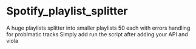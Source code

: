# Spotify_playlist_splitter
A huge playlists splitter into smaller playlists 50 each with errors handling for problmatic tracks
Simply add run the script after adding your API and viola
